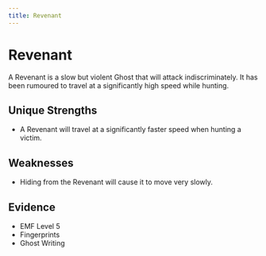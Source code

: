 ```yaml
---
title: Revenant
---
```

# Revenant

A Revenant is a slow but violent Ghost that will attack indiscriminately. It has been rumoured to travel at a significantly high speed while hunting.

## Unique Strengths

- A Revenant will travel at a significantly faster speed when hunting a victim.

## Weaknesses

- Hiding from the Revenant will cause it to move very slowly.

## Evidence

- EMF Level 5
- Fingerprints
- Ghost Writing
